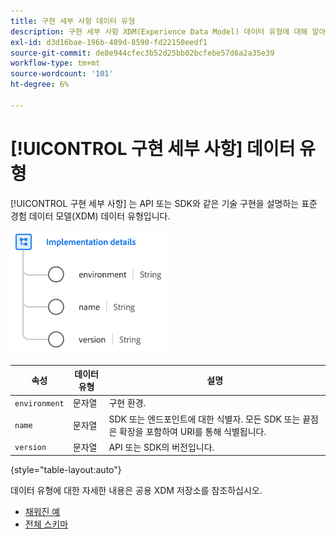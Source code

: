 ```yaml
---
title: 구현 세부 사항 데이터 유형
description: 구현 세부 사항 XDM(Experience Data Model) 데이터 유형에 대해 알아봅니다.
exl-id: d3d16bae-196b-489d-8590-fd22150eedf1
source-git-commit: de8e944cfec3b52d25bb02bcfebe57d6a2a35e39
workflow-type: tm+mt
source-wordcount: '101'
ht-degree: 6%

---
```


# [!UICONTROL 구현 세부 사항] 데이터 유형

[!UICONTROL 구현 세부 사항] 는 API 또는 SDK와 같은 기술 구현을 설명하는 표준 경험 데이터 모델(XDM) 데이터 유형입니다.

![데이터 유형 구조](../images/data-types/implementation-details.png)

| 속성 | 데이터 유형 | 설명 |
| --- | --- | --- |
| `environment` | 문자열 | 구현 환경. |
| `name` | 문자열 | SDK 또는 엔드포인트에 대한 식별자. 모든 SDK 또는 끝점은 확장을 포함하여 URI를 통해 식별됩니다. |
| `version` | 문자열 | API 또는 SDK의 버전입니다. |

{style="table-layout:auto"}

데이터 유형에 대한 자세한 내용은 공용 XDM 저장소를 참조하십시오.

* [채워진 예](https://github.com/adobe/xdm/blob/master/components/datatypes/industry-verticals/implementationdetails.example.1.json)
* [전체 스키마](https://github.com/adobe/xdm/blob/master/components/datatypes/industry-verticals/implementationdetails.schema.json)

